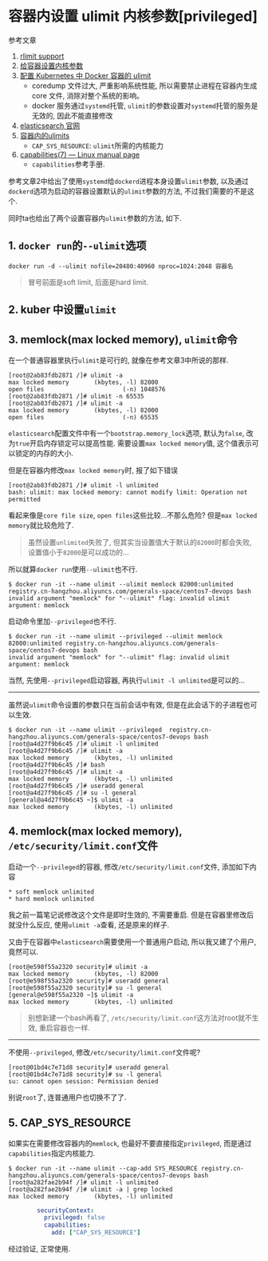 # 容器内设置 ulimit 内核参数[privileged]

参考文章

1. [rlimit support](https://github.com/kubernetes/kubernetes/issues/3595)
2. [给容器设置内核参数](https://tencentcloudcontainerteam.github.io/2018/11/19/kernel-parameters-and-container/)
3. [配置 Kubernetes 中 Docker 容器的 ulimit](https://blog.csdn.net/yellowfruit/article/details/108479895)
    - coredump 文件过大, 严重影响系统性能, 所以需要禁止进程在容器内生成 core 文件, 消除对整个系统的影响。
    - docker 服务通过`systemd`托管, `ulimit`的参数设置对`systemd`托管的服务是无效的, 因此不能直接修改
4. [elasticsearch 官网](https://www.elastic.co/guide/en/elasticsearch/reference/7.3/setting-system-settings.html#limits.conf)
5. [容器内的ulimits](https://zhuanlan.zhihu.com/p/144230003)
    - `CAP_SYS_RESOURCE`: `ulimit`所需的内核能力
6. [capabilities(7) — Linux manual page](https://man7.org/linux/man-pages/man7/capabilities.7.html)
    - `capabilities`参考手册.

参考文章2中给出了使用`systemd`给`dockerd`进程本身设置`ulimit`参数, 以及通过`dockerd`选项为启动的容器设置默认的`ulimit`参数的方法, 不过我们需要的不是这个.

同时ta也给出了两个设置容器内`ulimit`参数的方法, 如下.

## 1. `docker run`的`--ulimit`选项

```
docker run -d --ulimit nofile=20480:40960 nproc=1024:2048 容器名
```

> 冒号前面是soft limit, 后面是hard limit.

## 2. kuber 中设置`ulimit`

## 3. memlock(max locked memory), `ulimit`命令

在一个普通容器里执行`ulimit`是可行的, 就像在参考文章3中所说的那样.

```
[root@2ab83fdb2871 /]# ulimit -a
max locked memory       (kbytes, -l) 82000
open files                      (-n) 1048576
[root@2ab83fdb2871 /]# ulimit -n 65535
[root@2ab83fdb2871 /]# ulimit -a
max locked memory       (kbytes, -l) 82000
open files                      (-n) 65535
```

`elasticsearch`配置文件中有一个`bootstrap.memory_lock`选项, 默认为`false`, 改为`true`开启内存锁定可以提高性能. 需要设置`max locked memory`值, 这个值表示可以锁定的内存的大小.

但是在容器内修改`max locked memory`时, 报了如下错误

```
[root@2ab83fdb2871 /]# ulimit -l unlimited
bash: ulimit: max locked memory: cannot modify limit: Operation not permitted
```

看起来像是`core file size`, `open files`这些比较...不那么危险? 但是`max locked memory`就比较危险了.

> 虽然设置`unlimited`失败了, 但其实当设置值大于默认的`82000`时都会失败, 设置值小于`82000`是可以成功的...

所以就算`docker run`使用`--ulimit`也不行.

```console
$ docker run -it --name ulimit --ulimit memlock 82000:unlimited registry.cn-hangzhou.aliyuncs.com/generals-space/centos7-devops bash
invalid argument "memlock" for "--ulimit" flag: invalid ulimit argument: memlock
```

启动命令里加`--privileged`也不行.

```
$ docker run -it --name ulimit --privileged --ulimit memlock 82000:unlimited registry.cn-hangzhou.aliyuncs.com/generals-space/centos7-devops bash
invalid argument "memlock" for "--ulimit" flag: invalid ulimit argument: memlock
```

当然, 先使用`--privileged`启动容器, 再执行`ulimit -l unlimited`是可以的...

------

虽然说`ulimit`命令设置的参数只在当前会话中有效, 但是在此会话下的子进程也可以生效.

```console
$ docker run -it --name ulimit --privileged  registry.cn-hangzhou.aliyuncs.com/generals-space/centos7-devops bash
[root@a4d27f9b6c45 /]# ulimit -l unlimited
[root@a4d27f9b6c45 /]# ulimit -a
max locked memory       (kbytes, -l) unlimited
[root@a4d27f9b6c45 /]# bash
[root@a4d27f9b6c45 /]# ulimit -a
max locked memory       (kbytes, -l) unlimited
[root@a4d27f9b6c45 /]# useradd general
[root@a4d27f9b6c45 /]# su -l general
[general@a4d27f9b6c45 ~]$ ulimit -a
max locked memory       (kbytes, -l) unlimited
```

## 4. memlock(max locked memory), `/etc/security/limit.conf`文件

启动一个`--privileged`的容器, 修改`/etc/security/limit.conf`文件, 添加如下内容

```
* soft memlock unlimited
* hard memlock unlimited
```

我之前一篇笔记说修改这个文件是即时生效的, 不需要重启. 但是在容器里修改后就没什么反应, 使用`ulimit -a`查看, 还是原来的样子.

又由于在容器中`elasticsearch`需要使用一个普通用户启动, 所以我又建了个用户, 竟然可以.

```
[root@e598f55a2320 security]# ulimit -a
max locked memory       (kbytes, -l) 82000
[root@e598f55a2320 security]# useradd general
[root@e598f55a2320 security]# su -l general
[general@e598f55a2320 ~]$ ulimit -a
max locked memory       (kbytes, -l) unlimited
```

> 别想新建一个bash再看了, `/etc/security/limit.conf`这方法对root就不生效, 重启容器也一样.

------

不使用`--privileged`, 修改`/etc/security/limit.conf`文件呢?

```console
[root@01bd4c7e71d8 security]# useradd general
[root@01bd4c7e71d8 security]# su -l general
su: cannot open session: Permission denied
```

别说`root`了, 连普通用户也切换不了了.

## 5. CAP_SYS_RESOURCE

如果实在需要修改容器内的`memlock`, 也最好不要直接指定`privileged`, 而是通过`capabilities`指定内核能力.

```console
$ docker run -it --name ulimit --cap-add SYS_RESOURCE registry.cn-hangzhou.aliyuncs.com/generals-space/centos7-devops bash
[root@a282fae2b94f /]# ulimit -l unlimited
[root@a282fae2b94f /]# ulimit -a | grep locked
max locked memory       (kbytes, -l) unlimited
```

```yaml
        securityContext:
          privileged: false
          capabilities:
            add: ["CAP_SYS_RESOURCE"]
```

经过验证, 正常使用.

